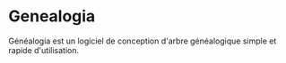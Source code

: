 # Genealogia

Généalogia est un logiciel de conception d'arbre généalogique simple et rapide d'utilisation.
